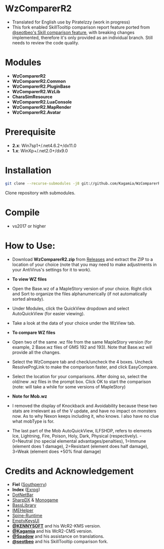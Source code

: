 ﻿# WzComparerR2
- Translated for English use by PirateIzzy (work in progress)
- This fork enabled SkillTooltip comparison report feature ported from [@seotbeo's Skill comparison feature](https://github.com/seotbeo/WzComparerR2/tree/skill), with breaking changes implemented, therefore it's only provided as an individual branch. Still needs to review the code quality.

# Modules
- **WzComparerR2** 
- **WzComparerR2.Common** 
- **WzComparerR2.PluginBase** 
- **WzComparerR2.WzLib** 
- **CharaSimResource** 
- **WzComparerR2.LuaConsole** 
- **WzComparerR2.MapRender**
- **WzComparerR2.Avatar**

# Prerequisite
- **2.x**: Win7sp1+/.net4.6.2+/dx11.0
- **1.x**: WinXp+/.net2.0+/dx9.0

# Installation
```sh
git clone --recurse-submodules -j8 git://github.com/Kagamia/WzComparerR2.git
```
Clone repository with submodules.

# Compile
- vs2017 or higher

# How to Use:
- Download **WzComparerR2.zip** from [Releases](https://github.com/PirateIzzy/WzComparerR2-Code/releases) and extract the ZIP to a location of your choice (note that you may need to make adjustments in your AntiVirus's settings for it to work).

- **To view WZ files**
- Open the Base.wz of a MapleStory version of your choice. Right click and Sort to organize the files alphanumerically (if not automatically sorted already).
- Under Modules, click the QuickView dropdown and select AutoQuickView (for easier viewing).
- Take a look at the data of your choice under the WzView tab.

- **To compare WZ files**
- Open two of the same .wz file from the same MapleStory version (for example, 2 Base.wz files of GMS 192 and 193). Note that Base.wz will provide all the changes.
- Select the WzCompare tab and check/uncheck the 4 boxes. Uncheck ResolvePngLink to make the comparison faster, and click EasyCompare.
- Select the location for your comparisons. After doing so, select the old/new .wz files in the prompt box. Click OK to start the comparison (note: will take a while for some versions of MapleStory)

- **Note for Mob.wz**
- I removed the display of Knockback and Avoidability because these two stats are irrelevant as of the V update, and have no impact on monsters now. As to why Nexon keeps including it, who knows. I also have no clue what mobType is for.
- The last part of the Mob AutoQuickView, ILFSHDP, refers to elements Ice, Lightning, Fire, Poison, Holy, Dark, Physical (respectively). - 0=Neutral (no special elemental advantages/penalties), 1=Immune (element does 1 damage), 2=Resistant (element does half damage), 3=Weak (element does +50% final damage)

# Credits and Acknowledgement
- **Fiel** ([Southperry](http://www.southperry.net))  
- **Index** ([Exrpg](http://bbs.exrpg.com/space-uid-137285.html)) 
- [DotNetBar](http://www.devcomponents.com/)
- [SharpDX](https://github.com/sharpdx/SharpDX) & [Monogame](https://github.com/MonoGame/MonoGame)
- [BassLibrary](http://www.un4seen.com/)
- [IMEHelper](https://github.com/JLChnToZ/IMEHelper)
- [Spine-Runtime](https://github.com/EsotericSoftware/spine-runtimes)
- [EmptyKeysUI](https://github.com/EmptyKeys)
- **[@KENNYSOFT](https://github.com/KENNYSOFT)** and his WcR2-KMS version.
- **[@Kagamia](https://github.com/Kagamia)** and his WcR2-CMS version.
- **[@Spadow](https://github.com/Sunaries)** and his assistance on translations.
- **[@seotbeo](https://github.com/seotbeo)** and his SkillTooltip comparison fork.	
